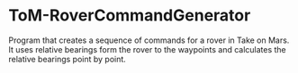 # ToM-RoverCommandGenerator
Program that creates a sequence of commands for a rover in Take on Mars. It uses relative bearings form the rover to the waypoints and calculates the relative bearings point by point.
